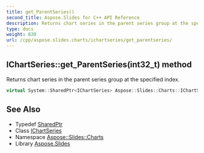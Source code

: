 ```yaml
---
title: get_ParentSeries()
second_title: Aspose.Slides for C++ API Reference
description: Returns chart series in the parent series group at the specified index.
type: docs
weight: 820
url: /cpp/aspose.slides.charts/ichartseries/get_parentseries/
---
```

## IChartSeries::get_ParentSeries(int32_t) method


Returns chart series in the parent series group at the specified index.

```cpp
virtual System::SharedPtr<IChartSeries> Aspose::Slides::Charts::IChartSeries::get_ParentSeries(int32_t index)=0
```

## See Also

* Typedef [SharedPtr](../../system/sharedptr/)
* Class [IChartSeries](./)
* Namespace [Aspose::Slides::Charts](../)
* Library [Aspose.Slides](../../)
